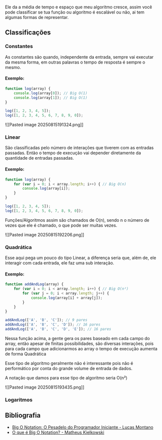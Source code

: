 
Ele da a média de tempo e espaço que meu algoritmo cresce, assim você pode classificar se tua função ou algoritmo é escalável ou não, ai tem algumas formas de representar.

## Classificações

### Constantes
As constantes são quando, independente da entrada, sempre vai executar da mesma forma, em outras palavras o tempo de resposta é sempre o mesmo.

#### Exemplo:
```ts
function log(array) {
	console.log(array[0]); // Big O(1)
	console.log(array[1]); // Big O(1)
}

log([1, 2, 3, 4, 5]);
log([1, 2, 3, 4, 5, 6, 7, 8, 9, 0]);
```

![[Pasted image 20250815191324.png]]



### Linear

São classificadas pelo número de interações que tiverem com as entradas passadas. Então o tempo de execução vai depender diretamente da quantidade de entradas passadas.
#### Exemplo:

```ts
function log(array) {
	for (var i = 0; i < array.length; i++) { // Big O(n)
		console.log(array[i]);
	}
}

log([1, 2, 3, 4, 5]);
log([1, 2, 3, 4, 5, 6, 7, 8, 9, 0]);
```

Funções/Algoritmos assim são chamados de O(n), sendo n o número de vezes que ele é chamado, o que pode ser muitas vezes.

![[Pasted image 20250815192206.png]]

### Quadrática

Esse aqui pega um pouco do tipo Linear, a diferença seria que, além de, ele interagir com cada entrada, ele faz uma sub interação.

#### Exemplo:
```ts
function addAndLog(array) {
	for (var i = 0; i < array.length; i++) { // Big O(n²)
		for (var j = 0; i < array.length; j++) {
			console.log(array[i] + array[j]);
		}
	}
}

addAndLog(['A', 'B', 'C']); // 9 pares
addAndLog(['A', 'B', 'C', 'D']); // 16 pares
addAndLog(['A', 'B', 'C', 'D', 'E']); // 16 pares
```

Nessa função acima, a gente gera os pares baseado em cada campo do array, então apesar de finitas possibilidades, são diversas interações, pois para cada campo que adicionarmos ao array o tempo de execução aumenta de forma Quadrática

Esse tipo de algoritmo geralmente não é interessante pois não é performático por conta do grande volume de entrada de dados.

A notação que damos para esse tipo de algoritmo seria O(n²)

![[Pasted image 20250815193435.png]]

### Logaritmos



## Bibliografia

- [Big O Notation: O Pesadelo do Programador Iniciante - Lucas Montano](https://www.youtube.com/watch?v=GLKDo13920k)
- [O que é Big O Notation? - Matheus Kielkowski](https://medium.com/linkapi-solutions/o-que-%C3%A9-big-o-notation-32f171e4a045)